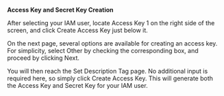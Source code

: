 **Access Key and Secret Key Creation**

After selecting your IAM user, locate Access Key 1 on the right side of the screen, and click Create Access Key just below it.

On the next page, several options are available for creating an access key. For simplicity, select Other by checking the corresponding box, and proceed by clicking Next.

You will then reach the Set Description Tag page. No additional input is required here, so simply click Create Access Key. This will generate both the Access Key and Secret Key for your IAM user.
